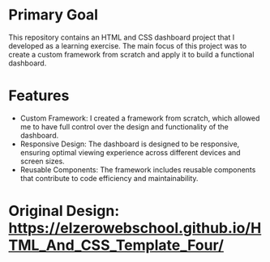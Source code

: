 # Primary Goal
This repository contains an HTML and CSS dashboard project that I developed as a learning exercise. The main focus of this project was to create a custom framework from scratch and apply it to build a functional dashboard.

# Features
  - Custom Framework: I created a framework from scratch, which allowed me to have full control over the design and functionality of the dashboard.
  - Responsive Design: The dashboard is designed to be responsive, ensuring optimal viewing experience across different devices and screen sizes.
  - Reusable Components: The framework includes reusable components that contribute to code efficiency and maintainability.

# Original Design: https://elzerowebschool.github.io/HTML_And_CSS_Template_Four/
